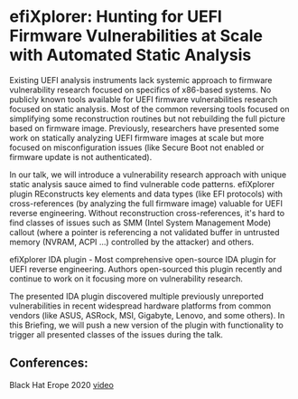 # efiXplorer: Hunting for UEFI Firmware Vulnerabilities at Scale with Automated Static Analysis

Existing UEFI analysis instruments lack systemic approach to firmware vulnerability research focused on specifics of x86-based systems. No publicly known tools available for UEFI firmware vulnerabilities research focused on static analysis. Most of the common reversing tools focused on simplifying some reconstruction routines but not rebuilding the full picture based on firmware image. Previously, researchers have presented some work on statically analyzing UEFI firmware images at scale but more focused on misconfiguration issues (like Secure Boot not enabled or firmware update is not authenticated).

In our talk, we will introduce a vulnerability research approach with unique static analysis sauce aimed to find vulnerable code patterns. efiXplorer plugin REconstructs key elements and data types (like EFI protocols) with cross-references (by analyzing the full firmware image) valuable for UEFI reverse engineering. Without reconstruction cross-references, it's hard to find classes of issues such as SMM (Intel System Management Mode) callout (where a pointer is referencing a not validated buffer in untrusted memory (NVRAM, ACPI ...) controlled by the attacker) and others.

efiXplorer IDA plugin - Most comprehensive open-source IDA plugin for UEFI reverse engineering. Authors open-sourced this plugin recently and continue to work on it focusing more on vulnerability research.

The presented IDA plugin discovered multiple previously unreported vulnerabilities in recent widespread hardware platforms from common vendors (like ASUS, ASRock, MSI, Gigabyte, Lenovo, and some others). In this Briefing, we will push a new version of the plugin with functionality to trigger all presented classes of the issues during the talk.

## Conferences:
Black Hat Erope 2020 [video](https://www.youtube.com/watch?v=Sa779TGX3wY)
